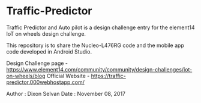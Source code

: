 # Traffic-Predictor
Traffic Predictor and Auto pilot is a design challenge entry for the element14 IoT on wheels design challenge.

This repository is to share the Nucleo-L476RG code and the mobile app code developed in Android Studio.

Design Challenge page - https://www.element14.com/community/community/design-challenges/iot-on-wheels/blog
Official Website - https://traffic-predictor.000webhostapp.com/

Author  : Dixon Selvan
Date    : November 08, 2017
